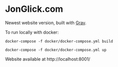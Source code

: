 # JonGlick.com

Newest website version, built with [Grav](http://getgrav.org).

To run locally with docker:

`docker-compose -f docker/docker-compose.yml build`

`docker-compose -f docker/docker-compose.yml up`

Website available at http://localhost:8001/

